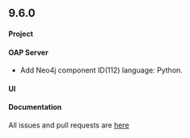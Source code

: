 ## 9.6.0

#### Project


#### OAP Server

* Add Neo4j component ID(112) language: Python.

#### UI


#### Documentation


All issues and pull requests are [here](https://github.com/apache/skywalking/milestone/181?closed=1)
